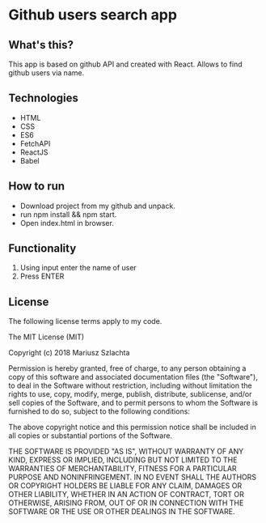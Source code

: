 
# Github users search app

## What's this?
This app is based on github API and created with React. Allows to find github users via name.

## Technologies

- HTML
- CSS
- ES6
- FetchAPI
- ReactJS
- Babel

## How to run
- Download project from my github and unpack.
- run npm install && npm start.
- Open index.html in browser.

## Functionality
1. Using input enter the name of user
2. Press ENTER

## License

The following license terms apply to my code.

The MIT License (MIT)

Copyright (c) 2018 Mariusz Szlachta

Permission is hereby granted, free of charge, to any person obtaining a copy of this software and associated documentation files (the "Software"), to deal in the Software without restriction, including without limitation the rights to use, copy, modify, merge, publish, distribute, sublicense, and/or sell copies of the Software, and to permit persons to whom the Software is furnished to do so, subject to the following conditions:

The above copyright notice and this permission notice shall be included in all copies or substantial portions of the Software.

THE SOFTWARE IS PROVIDED "AS IS", WITHOUT WARRANTY OF ANY KIND, EXPRESS OR IMPLIED, INCLUDING BUT NOT LIMITED TO THE WARRANTIES OF MERCHANTABILITY, FITNESS FOR A PARTICULAR PURPOSE AND NONINFRINGEMENT. IN NO EVENT SHALL THE AUTHORS OR COPYRIGHT HOLDERS BE LIABLE FOR ANY CLAIM, DAMAGES OR OTHER LIABILITY, WHETHER IN AN ACTION OF CONTRACT, TORT OR OTHERWISE, ARISING FROM, OUT OF OR IN CONNECTION WITH THE SOFTWARE OR THE USE OR OTHER DEALINGS IN THE SOFTWARE.

